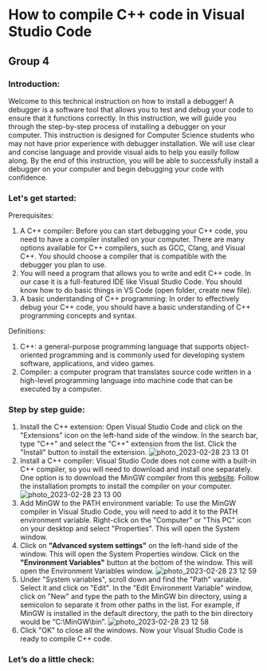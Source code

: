 # How to compile C++ code in Visual Studio Code
## Group 4
### Introduction:
Welcome to this technical instruction on how to install a debugger! A debugger is a software tool that allows you to test and debug your code to ensure that it functions correctly. In this instruction, we will guide you through the step-by-step process of installing a debugger on your computer. This instruction is designed for Computer Science students who may not have prior experience with debugger installation. We will use clear and concise language and provide visual aids to help you easily follow along. By the end of this instruction, you will be able to successfully install a debugger on your computer and begin debugging your code with confidence. 
### Let's get started:
Prerequisites: 
1. A C++ compiler: Before you can start debugging your C++ code, you need to have a compiler installed on your computer. There are many options available for C++ compilers, such as GCC, Clang, and Visual C++. You should choose a compiler that is compatible with the debugger you plan to use.
2. You will need a program that allows you to write and edit C++ code. In our case it is a full-featured IDE like Visual Studio Code. You should know how to do basic things in VS Code (open folder, create new file).
3. A basic understanding of C++ programming: In order to effectively debug your C++ code, you should have a basic understanding of C++ programming concepts and syntax.

Definitions:
1. C++: a general-purpose programming language that supports object-oriented programming and is commonly used for developing system software, applications, and video games.
2. Compiler: a computer program that translates source code written in a high-level programming language into machine code that can be executed by a computer.
### Step by step guide:
1. Install the C++ extension: Open Visual Studio Code and click on the "Extensions" icon on the left-hand side of the window. In the search bar, type "C++" and select the "C++" extension from the list. Click the "Install" button to install the extension.
![photo_2023-02-28 23 13 01](https://user-images.githubusercontent.com/123377628/221927244-ffb643dc-2e84-49c3-a8c1-3272b95f4e0d.jpeg)
2. Install a C++ compiler: Visual Studio Code does not come with a built-in C++ compiler, so you will need to download and install one separately. One option is to download the MinGW compiler from this [website](https://sourceforge.net/projects/mingw/). Follow the installation prompts to install the compiler on your computer.
![photo_2023-02-28 23 13 00](https://user-images.githubusercontent.com/123377628/221928656-e2beb9bf-fc97-4c40-be3b-d05d1bbff176.jpeg)
3. Add MinGW to the PATH environment variable: To use the MinGW compiler in Visual Studio Code, you will need to add it to the PATH environment variable. Right-click on the "Computer" or "This PC" icon on your desktop and select "Properties". This will open the System window. 
4. Click on **"Advanced system settings"** on the left-hand side of the window. This will open the System Properties window. Click on the **"Environment Variables"** button at the bottom of the window. This will open the Environment Variables window.
![photo_2023-02-28 23 12 59](https://user-images.githubusercontent.com/123377628/221929325-383aa685-13be-4842-ae80-f1dfdd32a0f9.jpeg)
5. Under "System variables", scroll down and find the "Path" variable. Select it and click on "Edit". In the "Edit Environment Variable" window, click on "New" and type the path to the MinGW bin directory, using a semicolon to separate it from other paths in the list. For example, if MinGW is installed in the default directory, the path to the bin directory would be “C:\MinGW\bin”.
![photo_2023-02-28 23 12 58](https://user-images.githubusercontent.com/123377628/221929440-cb26090f-cd61-4b95-b32d-28e9959ade12.jpeg)
6. Click "OK" to close all the windows. Now your Visual Studio Code is ready to compile C++ code.
### Let’s do a little check:
